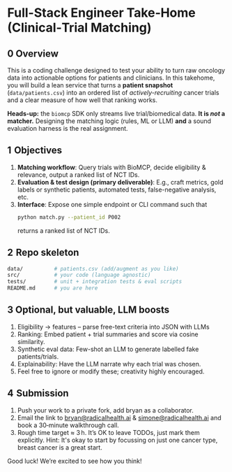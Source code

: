 #  Full-Stack Engineer Take‑Home (Clinical‑Trial Matching)

## 0  Overview
This is a coding challenge designed to test your ability to turn raw oncology data into actionable options for patients and clinicians. In this takehome, you will build a lean service that turns a **patient snapshot** (`data/patients.csv`) into an ordered list of *actively-recruiting* cancer trials and a clear measure of how well that ranking works.  

**Heads-up:** the `biomcp` SDK only streams live trial/biomedical data. **It is _not_ a matcher.** Designing the matching logic (rules, ML or LLM) **and** a sound evaluation harness is the real assignment.



## 1  Objectives

1. **Matching workflow**: Query trials with BioMCP, decide eligibility & relevance, output a ranked list of NCT IDs.  
2. **Evaluation & test design (primary deliverable)**: E.g., craft metrics, gold labels or synthetic patients, automated tests, false-negative analysis, etc. 
3. **Interface**: Expose one simple endpoint or CLI command such that  
     ```bash
     python match.py --patient_id P002
     ```  
     returns a ranked list of NCT IDs.



## 2  Repo skeleton
```bash
data/          # patients.csv (add/augment as you like)
src/           # your code (language agnostic)
tests/         # unit + integration tests & eval scripts
README.md      # you are here
```


## 3  Optional, but valuable, LLM boosts
1. Eligibility → features – parse free-text criteria into JSON with LLMs
2. Ranking: Embed patient + trial summaries and score via cosine similarity.
3. Synthetic eval data: Few-shot an LLM to generate labelled fake patients/trials.
4. Explainability: Have the LLM narrate why each trial was chosen.
5. Feel free to ignore or modify these; creativity highly encouraged.


## 4  Submission
1. Push your work to a private fork, add bryan as a collaborator.
2. Email the link to bryan@radicalhealth.ai & simone@radicalhealth.ai and book a 30‑minute walkthrough call.
3. Rough time target ≈ 3 h. It’s OK to leave TODOs, just mark them explicitly. 
Hint: It's okay to start by focussing on just one cancer type, breast cancer is a great start.

Good luck! We’re excited to see how you think!

